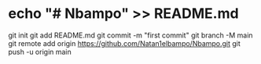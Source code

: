 # echo "# Nbampo" >> README.md
git init
git add README.md
git commit -m "first commit"
git branch -M main
git remote add origin https://github.com/Natan1elbampo/Nbampo.git
git push -u origin main
